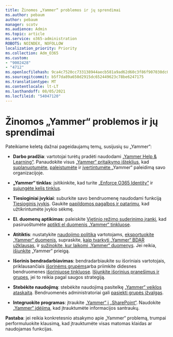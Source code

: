 ```yaml
---
title: Žinomos „Yammer“ problemos ir jų sprendimai
ms.author: pebaum
author: pebaum
manager: scotv
ms.audience: Admin
ms.topic: article
ms.service: o365-administration
ROBOTS: NOINDEX, NOFOLLOW
localization_priority: Priority
ms.collection: Adm_O365
ms.custom:
- "9002428"
- "4712"
ms.openlocfilehash: 9ca4c7520cc733138944aecb581a9ad62d60c3f86f907030dc0a7780f30ddcc6
ms.sourcegitcommit: b5f7da89a650d2915dc652449623c78be6247175
ms.translationtype: MT
ms.contentlocale: lt-LT
ms.lasthandoff: 08/05/2021
ms.locfileid: "54047120"
---
```

# <a name="yammer-common-issues-and-resolutions"></a>Žinomos „Yammer“ problemos ir jų sprendimai

Pateikiame keletą dažnai pageidaujamų temų, susijusių su „Yammer“:

- **Darbo pradžia**: vartotojai turėtų pradėti naudodami [„Yammer Help & Learning“](https://support.office.com/yammer). Panaudokite visus [ „Yammer“ pritaikymo išteklius](https://aka.ms/yamresources), kad [suplanuotumėte](https://aka.ms/YamSuccessGuide), [paleistumėte](https://aka.ms/YamLaunchPlaybook) ir [ įvertintumėte ](https://aka.ms/YamMeasureSuccesGuide) „Yammer“ paleidimą savo organizacijoje. 

- **„Yammer“ tinklas**: įsitikinkite, kad turite [„Enforce O365 Identity“](https://docs.microsoft.com/yammer/configure-your-yammer-network/enforce-office-365-identity) ir [sujungėte kelis tinklus](https://docs.microsoft.com/yammer/configure-your-yammer-network/consolidate-multiple-yammer-networks). 

- **Tiesioginiai įvykiai**: suburkite savo bendruomenę naudodami funkciją [Tiesioginis įvykis](https://docs.microsoft.com/yammer/manage-yammer-groups/yammer-live-events). Gaukite [papildomos pagalbos ir patarimų](https://resources.techcommunity.microsoft.com/live-events/assistance/), kad užtikrintumėte įvykio sėkmę. 

- **El. duomenų aptikimas**: paleiskite [Vietinio režimo suderinimo įrankį](https://docs.microsoft.com/yammer/configure-your-yammer-network/overview-native-mode), kad pasiruoštumėte [aptikti el duomenis „Yammer“ tinkluose](https://docs.microsoft.com/yammer/manage-security-and-compliance/overview-of-ediscovery). 

- **Atitiktis**: nustatykite [naudojimo politiką](https://docs.microsoft.com/yammer/manage-security-and-compliance/set-up-a-usage-policy) vartotojams, [eksportuokite „Yammer“ duomenis](https://docs.microsoft.com/yammer/manage-security-and-compliance/export-yammer-enterprise-data), supraskite, [kaip tvarkyti „Yammer“ BDAR užklausas](https://docs.microsoft.com/yammer/manage-security-and-compliance/gdpr-requests-in-yammer-enterprise), ir [sužinokite, kur laikomi „Yammer“ duomenys](https://docs.microsoft.com/yammer/manage-security-and-compliance/data-residency). Jei reikia, [išjunkite](https://docs.microsoft.com/yammer/manage-yammer-users/turn-off-user-access) „Yammer“ prieigą.

- **Išorinis bendradarbiavimas**: bendradarbiaukite su išoriniais vartotojais, priklausančiais [išorinėms grupėms](https://docs.microsoft.com/yammer/work-with-external-users/create-and-manage-external-groups)arba priimkite didesnes bendruomenes [išoriniuose tinkluose](https://docs.microsoft.com/yammer/work-with-external-users/create-and-manage-an-external-network). [Išjunkite išorinius pranešimus ir grupes](https://docs.microsoft.com/yammer/work-with-external-users/disable-external-messaging), jei to reikia pagal saugos strategiją.

- **Stebėkite naudojimą**: stebėkite naudojimą pasitelkę [„Yammer“ veiklos ataskaitą](https://docs.microsoft.com/microsoft-365/admin/activity-reports/yammer-activity-report). Bendruomenės administratoriai gali [pasiekti grupės įžvalgas](https://support.office.com/article/view-group-insights-in-yammer-73f9fa6d-d442-4f25-9194-d5317c9328ab).

- **Integruokite programas**: įtraukite [„Yammer“ į „SharePoint“](https://docs.microsoft.com/yammer/integrate-yammer-with-other-apps/embed-a-feed-into-a-sharepoint-site). Naudokite [„Yammer“ įdėjimą](https://developer.yammer.com/docs/embed), kad įtrauktumėte informacijos santraukų. 

**Pastaba**: jei reikia konkretesnio atsakymo apie „Yammer“ problemą, trumpai performuluokite klausimą, kad įtrauktumėte visas matomas klaidas ar naudojamas funkcijas.
